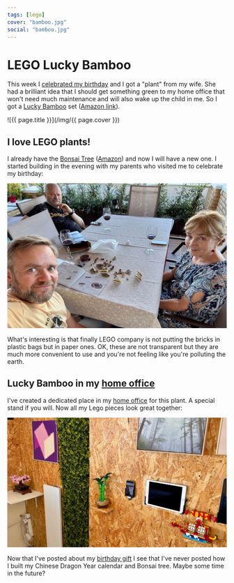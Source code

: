 ```yaml
---
tags: [lego]
cover: "bamboo.jpg"
social: "bamboo.jpg"
---
```


# LEGO Lucky Bamboo

This week I [celebrated my birthday](/forty6) and I got a "plant" from my wife. She had a brilliant idea that I should get something green to my home office that won't need much maintenance and will also wake up the child in me. So I got a [Lucky Bamboo](https://www.lego.com/en-us/product/lucky-bamboo-10344) set ([Amazon link](https://amzn.to/43rdx9D)).

<!--More-->

![{{ page.title }}](/img/{{ page.cover }})

## I love LEGO plants!

I already have the [Bonsai Tree](https://www.lego.com/en-us/product/bonsai-tree-10281) ([Amazon](https://amzn.to/3YZH0pQ)) and now I will have a new one. I started building in the evening with my parents who visited me to celebrate my birthday:

![{{ page.title }} build](/img/bamboo-build.jpg)

What's interesting is that finally LEGO company is not putting the bricks in plastic bags but in paper ones. OK, these are not transparent but they are much more convenient to use and you're not feeling like you're polluting the earth.

## Lucky Bamboo in my [home office](/office)

I've created a dedicated place in my [home office](/office25) for this plant. A special stand if you will. Now all my Lego pieces look great together:

![{{ page.title }} office](/img/bamboo-office.jpg)

Now that I've posted about my [birthday gift](/birthday) I see that I've never posted how I built my Chinese Dragon Year calendar and Bonsai tree. Maybe some time in the future?

[n]: https://michael.gratis/nozbe
[np]: https://michael.gratis/nozbepersonal